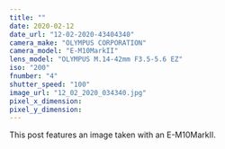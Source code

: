 ```yaml
---
title: ""
date: 2020-02-12
date_url: "12-02-2020-43404340"
camera_make: "OLYMPUS CORPORATION"
camera_model: "E-M10MarkII"
lens_model: "OLYMPUS M.14-42mm F3.5-5.6 EZ"
iso: "200"
fnumber: "4"
shutter_speed: "100"
image_url: "12_02_2020_034340.jpg"
pixel_x_dimension: 
pixel_y_dimension: 
---
```


This post features an image taken with an E-M10MarkII.